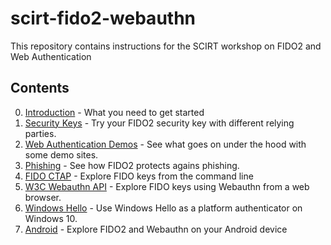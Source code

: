 # scirt-fido2-webauthn

This repository contains instructions for the SCIRT workshop on FIDO2 and Web Authentication

## Contents

0. [Introduction](0-introduction.md) - What you need to get started
1. [Security Keys](1-security-keys.md) - Try your FIDO2 security key with different relying parties.
2. [Web Authentication Demos](2-webauthn-demo.md) - See what goes on under the hood with some demo sites.
3. [Phishing](3-phishing.md) - See how FIDO2 protects agains phishing.
4. [FIDO CTAP](4-fido-ctap.md) - Explore FIDO keys from the command line
5. [W3C Webauthn API](5-webauthn.md) - Explore FIDO keys using Webauthn from a web browser.
6. [Windows Hello](6-windows-hello.md) - Use Windows Hello as a platform authenticator on Windows 10.
7. [Android](7-android.md) - Explore FIDO2 and Webauthn on your Android device
